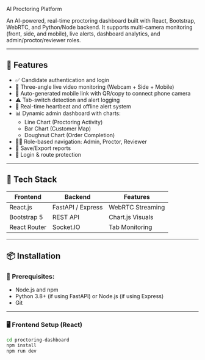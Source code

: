 AI Proctoring Platform

An AI-powered, real-time proctoring dashboard built with React, Bootstrap, WebRTC, and Python/Node backend. It supports multi-camera monitoring (front, side, and mobile), live alerts, dashboard analytics, and admin/proctor/reviewer roles.

---

## 🚀 Features

- ✅ Candidate authentication and login
- 🎥 Three-angle live video monitoring (Webcam + Side + Mobile)
- 🔗 Auto-generated mobile link with QR/copy to connect phone camera
- ⚠️ Tab-switch detection and alert logging
- 🧠 Real-time heartbeat and offline alert system
- 📊 Dynamic admin dashboard with charts:
  - Line Chart (Proctoring Activity)
  - Bar Chart (Customer Map)
  - Doughnut Chart (Order Completion)
- 🧑‍💼 Role-based navigation: Admin, Proctor, Reviewer
- 🧾 Save/Export reports
- 🔐 Login & route protection

---

## 🧱 Tech Stack

| Frontend      | Backend          | Features         |
|---------------|------------------|------------------|
| React.js      | FastAPI / Express| WebRTC Streaming |
| Bootstrap 5   | REST API         | Chart.js Visuals |
| React Router  | Socket.IO        | Tab Monitoring   |

---

## 📦 Installation

### 🔧 Prerequisites:
- Node.js and npm
- Python 3.8+ (if using FastAPI) or Node.js (if using Express)
- Git

---

### 🖥️ Frontend Setup (React)

```bash
cd proctoring-dashboard
npm install
npm run dev